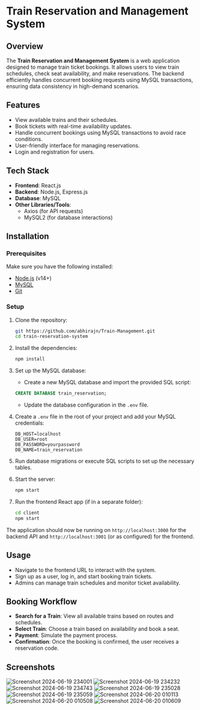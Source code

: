 # Train Reservation and Management System

## Overview

The **Train Reservation and Management System** is a web application designed to manage train ticket bookings. It allows users to view train schedules, check seat availability, and make reservations. The backend efficiently handles concurrent booking requests using MySQL transactions, ensuring data consistency in high-demand scenarios.

## Features

- View available trains and their schedules.
- Book tickets with real-time availability updates.
- Handle concurrent bookings using MySQL transactions to avoid race conditions.
- User-friendly interface for managing reservations.
- Login and registration for users.

## Tech Stack

- **Frontend**: React.js
- **Backend**: Node.js, Express.js
- **Database**: MySQL
- **Other Libraries/Tools**:
  - Axios (for API requests)
  - MySQL2 (for database interactions)

## Installation

### Prerequisites

Make sure you have the following installed:

- [Node.js](https://nodejs.org/) (v14+)
- [MySQL](https://www.mysql.com/)
- [Git](https://git-scm.com/)

### Setup

1. Clone the repository:

    ```bash
    git https://github.com/abhirajn/Train-Management.git
    cd train-reservation-system
    ```

2. Install the dependencies:

    ```bash
    npm install
    ```

3. Set up the MySQL database:

    - Create a new MySQL database and import the provided SQL script:
    
    ```sql
    CREATE DATABASE train_reservation;
    ```

    - Update the database configuration in the `.env` file.

4. Create a `.env` file in the root of your project and add your MySQL credentials:

    ```
    DB_HOST=localhost
    DB_USER=root
    DB_PASSWORD=yourpassword
    DB_NAME=train_reservation
    ```

5. Run database migrations or execute SQL scripts to set up the necessary tables.

6. Start the server:

    ```bash
    npm start
    ```

7. Run the frontend React app (if in a separate folder):

    ```bash
    cd client
    npm start
    ```

The application should now be running on `http://localhost:3000` for the backend API and `http://localhost:3001` (or as configured) for the frontend.

## Usage

- Navigate to the frontend URL to interact with the system.
- Sign up as a user, log in, and start booking train tickets.
- Admins can manage train schedules and monitor ticket availability.

## Booking Workflow

- **Search for a Train**: View all available trains based on routes and schedules.
- **Select Train**: Choose a train based on availability and book a seat.
- **Payment**: Simulate the payment process.
- **Confirmation**: Once the booking is confirmed, the user receives a reservation code.

## Screenshots
![Screenshot 2024-06-19 234001](https://github.com/user-attachments/assets/6f93eb0a-7ab2-4446-989d-d6431d0a76b7)
![Screenshot 2024-06-19 234232](https://github.com/user-attachments/assets/8bf431aa-fa0d-4a5a-8928-3de084091fb3)
![Screenshot 2024-06-19 234743](https://github.com/user-attachments/assets/ef73bf9a-38e8-4b1b-89d3-d524c78eb6fc)
![Screenshot 2024-06-19 235028](https://github.com/user-attachments/assets/1f24eb99-354c-4f0b-8c13-1b447146e3df)
![Screenshot 2024-06-19 235059](https://github.com/user-attachments/assets/5e2d4e0f-10c9-4c05-a34a-1f1527607861)
![Screenshot 2024-06-20 010113](https://github.com/user-attachments/assets/2f7f2843-9e9a-44ad-8f32-6f760084973c)
![Screenshot 2024-06-20 010508](https://github.com/user-attachments/assets/41f519f0-baa3-4200-ae71-83b626b9dbbb)
![Screenshot 2024-06-20 010609](https://github.com/user-attachments/assets/9ebfb51d-f614-48c0-b88c-1225a5e1fa86)










